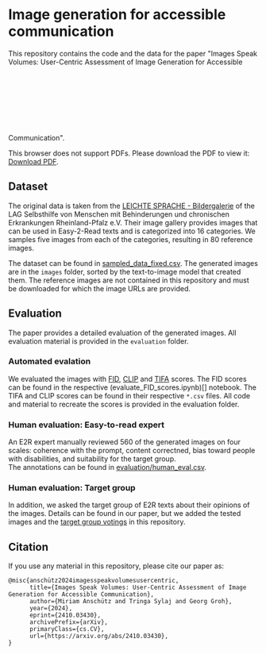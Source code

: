 # Image generation for accessible communication

This repository contains the code and the data for the paper "Images Speak Volumes: User-Centric Assessment of Image Generation for
Accessible Communication".
<object data="https://github.com/MiriUll/Image-Generation-for-Accessible-Communication/blob/main/eig_vis_abs.pdf" type="application/pdf" width="700px" height="700px">
    <embed src="https://github.com/MiriUll/Image-Generation-for-Accessible-Communication/blob/main/eig_vis_abs.pdf">
        <p>This browser does not support PDFs. Please download the PDF to view it: <a href="https://github.com/MiriUll/Image-Generation-for-Accessible-Communication/blob/main/eig_vis_abs.pdf">Download PDF</a>.</p>
    </embed>
</object>

## Dataset
The original data is taken from the [LEICHTE SPRACHE - Bildergalerie](https://www.lag-sb-rlp.de/projekte/bildergalerie-leichte-sprache) of the LAG Selbsthilfe von Menschen mit Behinderungen und chronischen Erkrankungen Rheinland-Pfalz e.V.
Their image gallery provides images that can be used in Easy-2-Read texts and is categorized into 16 categories.
We samples five images from each of the categories, resulting in 80 reference images.

The dataset can be found in [sampled_data_fixed.csv](https://github.com/MiriUll/Image-Generation-for-Accessible-Communication/blob/main/sampled_data_fixed.csv).
The generated images are in the ```images``` folder, sorted by the text-to-image model that created them. The reference images are not contained in this repository and must be downloaded for which the image URLs are provided.

## Evaluation
The paper provides a detailed evaluation of the generated images. All evaluation material is provided in the ```evaluation``` folder.

### Automated evalation
We evaluated the images with [FID](https://lightning.ai/docs/torchmetrics/stable/image/frechet_inception_distance.html), [CLIP](https://github.com/openai/CLIP.git) and [TIFA](https://github.com/Yushi-Hu/tifa) scores. The FID scores can be found in the respective (evaluate_FID_scores.ipynb)[] notebook. The TIFA and CLIP scores can be found in their respective ```*.csv``` files. All code and material to recreate the scores is provided in the evaluation folder.

### Human evaluation: Easy-to-read expert
An E2R expert manually reviewed 560 of the generated images on four scales: coherence with the prompt, content correctned, bias toward people with disabilities, and suitability for the target group.  
The annotations can be found in [evaluation/human_eval.csv](https://github.com/MiriUll/Image-Generation-for-Accessible-Communication/blob/main/evaluation/human_eval.csv).

### Human evaluation: Target group
In addition, we asked the target group of E2R texts about their opinions of the images. Details can be found in our paper, but we added the tested images and the [target group votings](https://github.com/MiriUll/Image-Generation-for-Accessible-Communication/blob/main/evaluation/target_group_votings.xlsx) in this repository.

## Citation
If you use any material in this repository, please cite our paper as:
```
@misc{anschütz2024imagesspeakvolumesusercentric,
      title={Images Speak Volumes: User-Centric Assessment of Image Generation for Accessible Communication}, 
      author={Miriam Anschütz and Tringa Sylaj and Georg Groh},
      year={2024},
      eprint={2410.03430},
      archivePrefix={arXiv},
      primaryClass={cs.CV},
      url={https://arxiv.org/abs/2410.03430}, 
}
```
